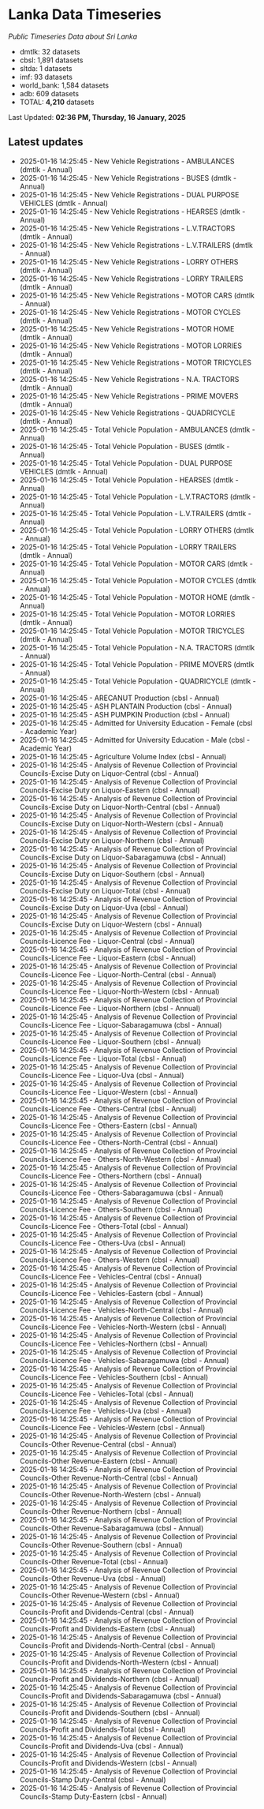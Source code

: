 # Lanka Data Timeseries
*Public Timeseries Data about Sri Lanka*

* dmtlk: 32 datasets
* cbsl: 1,891 datasets
* sltda: 1 datasets
* imf: 93 datasets
* world_bank: 1,584 datasets
* adb: 609 datasets
* TOTAL: **4,210** datasets

Last Updated: **02:36 PM, Thursday, 16 January, 2025**

## Latest updates

* 2025-01-16 14:25:45 - New Vehicle Registrations - AMBULANCES (dmtlk - Annual)
* 2025-01-16 14:25:45 - New Vehicle Registrations - BUSES (dmtlk - Annual)
* 2025-01-16 14:25:45 - New Vehicle Registrations - DUAL PURPOSE VEHICLES (dmtlk - Annual)
* 2025-01-16 14:25:45 - New Vehicle Registrations - HEARSES (dmtlk - Annual)
* 2025-01-16 14:25:45 - New Vehicle Registrations - L.V.TRACTORS (dmtlk - Annual)
* 2025-01-16 14:25:45 - New Vehicle Registrations - L.V.TRAILERS (dmtlk - Annual)
* 2025-01-16 14:25:45 - New Vehicle Registrations - LORRY OTHERS (dmtlk - Annual)
* 2025-01-16 14:25:45 - New Vehicle Registrations - LORRY TRAILERS (dmtlk - Annual)
* 2025-01-16 14:25:45 - New Vehicle Registrations - MOTOR CARS (dmtlk - Annual)
* 2025-01-16 14:25:45 - New Vehicle Registrations - MOTOR CYCLES (dmtlk - Annual)
* 2025-01-16 14:25:45 - New Vehicle Registrations - MOTOR HOME (dmtlk - Annual)
* 2025-01-16 14:25:45 - New Vehicle Registrations - MOTOR LORRIES (dmtlk - Annual)
* 2025-01-16 14:25:45 - New Vehicle Registrations - MOTOR TRICYCLES (dmtlk - Annual)
* 2025-01-16 14:25:45 - New Vehicle Registrations - N.A. TRACTORS (dmtlk - Annual)
* 2025-01-16 14:25:45 - New Vehicle Registrations - PRIME MOVERS (dmtlk - Annual)
* 2025-01-16 14:25:45 - New Vehicle Registrations - QUADRICYCLE (dmtlk - Annual)
* 2025-01-16 14:25:45 - Total Vehicle Population - AMBULANCES (dmtlk - Annual)
* 2025-01-16 14:25:45 - Total Vehicle Population - BUSES (dmtlk - Annual)
* 2025-01-16 14:25:45 - Total Vehicle Population - DUAL PURPOSE VEHICLES (dmtlk - Annual)
* 2025-01-16 14:25:45 - Total Vehicle Population - HEARSES (dmtlk - Annual)
* 2025-01-16 14:25:45 - Total Vehicle Population - L.V.TRACTORS (dmtlk - Annual)
* 2025-01-16 14:25:45 - Total Vehicle Population - L.V.TRAILERS (dmtlk - Annual)
* 2025-01-16 14:25:45 - Total Vehicle Population - LORRY OTHERS (dmtlk - Annual)
* 2025-01-16 14:25:45 - Total Vehicle Population - LORRY TRAILERS (dmtlk - Annual)
* 2025-01-16 14:25:45 - Total Vehicle Population - MOTOR CARS (dmtlk - Annual)
* 2025-01-16 14:25:45 - Total Vehicle Population - MOTOR CYCLES (dmtlk - Annual)
* 2025-01-16 14:25:45 - Total Vehicle Population - MOTOR HOME (dmtlk - Annual)
* 2025-01-16 14:25:45 - Total Vehicle Population - MOTOR LORRIES (dmtlk - Annual)
* 2025-01-16 14:25:45 - Total Vehicle Population - MOTOR TRICYCLES (dmtlk - Annual)
* 2025-01-16 14:25:45 - Total Vehicle Population - N.A. TRACTORS (dmtlk - Annual)
* 2025-01-16 14:25:45 - Total Vehicle Population - PRIME MOVERS (dmtlk - Annual)
* 2025-01-16 14:25:45 - Total Vehicle Population - QUADRICYCLE (dmtlk - Annual)
* 2025-01-16 14:25:45 - ARECANUT Production (cbsl - Annual)
* 2025-01-16 14:25:45 - ASH PLANTAIN Production (cbsl - Annual)
* 2025-01-16 14:25:45 - ASH PUMPKIN Production (cbsl - Annual)
* 2025-01-16 14:25:45 - Admitted for University Education - Female (cbsl - Academic Year)
* 2025-01-16 14:25:45 - Admitted for University Education - Male (cbsl - Academic Year)
* 2025-01-16 14:25:45 - Agriculture Volume Index (cbsl - Annual)
* 2025-01-16 14:25:45 - Analysis of Revenue Collection of Provincial Councils-Excise Duty on Liquor-Central (cbsl - Annual)
* 2025-01-16 14:25:45 - Analysis of Revenue Collection of Provincial Councils-Excise Duty on Liquor-Eastern (cbsl - Annual)
* 2025-01-16 14:25:45 - Analysis of Revenue Collection of Provincial Councils-Excise Duty on Liquor-North-Central (cbsl - Annual)
* 2025-01-16 14:25:45 - Analysis of Revenue Collection of Provincial Councils-Excise Duty on Liquor-North-Western (cbsl - Annual)
* 2025-01-16 14:25:45 - Analysis of Revenue Collection of Provincial Councils-Excise Duty on Liquor-Northern (cbsl - Annual)
* 2025-01-16 14:25:45 - Analysis of Revenue Collection of Provincial Councils-Excise Duty on Liquor-Sabaragamuwa (cbsl - Annual)
* 2025-01-16 14:25:45 - Analysis of Revenue Collection of Provincial Councils-Excise Duty on Liquor-Southern (cbsl - Annual)
* 2025-01-16 14:25:45 - Analysis of Revenue Collection of Provincial Councils-Excise Duty on Liquor-Total (cbsl - Annual)
* 2025-01-16 14:25:45 - Analysis of Revenue Collection of Provincial Councils-Excise Duty on Liquor-Uva (cbsl - Annual)
* 2025-01-16 14:25:45 - Analysis of Revenue Collection of Provincial Councils-Excise Duty on Liquor-Western (cbsl - Annual)
* 2025-01-16 14:25:45 - Analysis of Revenue Collection of Provincial Councils-Licence Fee - Liquor-Central (cbsl - Annual)
* 2025-01-16 14:25:45 - Analysis of Revenue Collection of Provincial Councils-Licence Fee - Liquor-Eastern (cbsl - Annual)
* 2025-01-16 14:25:45 - Analysis of Revenue Collection of Provincial Councils-Licence Fee - Liquor-North-Central (cbsl - Annual)
* 2025-01-16 14:25:45 - Analysis of Revenue Collection of Provincial Councils-Licence Fee - Liquor-North-Western (cbsl - Annual)
* 2025-01-16 14:25:45 - Analysis of Revenue Collection of Provincial Councils-Licence Fee - Liquor-Northern (cbsl - Annual)
* 2025-01-16 14:25:45 - Analysis of Revenue Collection of Provincial Councils-Licence Fee - Liquor-Sabaragamuwa (cbsl - Annual)
* 2025-01-16 14:25:45 - Analysis of Revenue Collection of Provincial Councils-Licence Fee - Liquor-Southern (cbsl - Annual)
* 2025-01-16 14:25:45 - Analysis of Revenue Collection of Provincial Councils-Licence Fee - Liquor-Total (cbsl - Annual)
* 2025-01-16 14:25:45 - Analysis of Revenue Collection of Provincial Councils-Licence Fee - Liquor-Uva (cbsl - Annual)
* 2025-01-16 14:25:45 - Analysis of Revenue Collection of Provincial Councils-Licence Fee - Liquor-Western (cbsl - Annual)
* 2025-01-16 14:25:45 - Analysis of Revenue Collection of Provincial Councils-Licence Fee - Others-Central (cbsl - Annual)
* 2025-01-16 14:25:45 - Analysis of Revenue Collection of Provincial Councils-Licence Fee - Others-Eastern (cbsl - Annual)
* 2025-01-16 14:25:45 - Analysis of Revenue Collection of Provincial Councils-Licence Fee - Others-North-Central (cbsl - Annual)
* 2025-01-16 14:25:45 - Analysis of Revenue Collection of Provincial Councils-Licence Fee - Others-North-Western (cbsl - Annual)
* 2025-01-16 14:25:45 - Analysis of Revenue Collection of Provincial Councils-Licence Fee - Others-Northern (cbsl - Annual)
* 2025-01-16 14:25:45 - Analysis of Revenue Collection of Provincial Councils-Licence Fee - Others-Sabaragamuwa (cbsl - Annual)
* 2025-01-16 14:25:45 - Analysis of Revenue Collection of Provincial Councils-Licence Fee - Others-Southern (cbsl - Annual)
* 2025-01-16 14:25:45 - Analysis of Revenue Collection of Provincial Councils-Licence Fee - Others-Total (cbsl - Annual)
* 2025-01-16 14:25:45 - Analysis of Revenue Collection of Provincial Councils-Licence Fee - Others-Uva (cbsl - Annual)
* 2025-01-16 14:25:45 - Analysis of Revenue Collection of Provincial Councils-Licence Fee - Others-Western (cbsl - Annual)
* 2025-01-16 14:25:45 - Analysis of Revenue Collection of Provincial Councils-Licence Fee - Vehicles-Central (cbsl - Annual)
* 2025-01-16 14:25:45 - Analysis of Revenue Collection of Provincial Councils-Licence Fee - Vehicles-Eastern (cbsl - Annual)
* 2025-01-16 14:25:45 - Analysis of Revenue Collection of Provincial Councils-Licence Fee - Vehicles-North-Central (cbsl - Annual)
* 2025-01-16 14:25:45 - Analysis of Revenue Collection of Provincial Councils-Licence Fee - Vehicles-North-Western (cbsl - Annual)
* 2025-01-16 14:25:45 - Analysis of Revenue Collection of Provincial Councils-Licence Fee - Vehicles-Northern (cbsl - Annual)
* 2025-01-16 14:25:45 - Analysis of Revenue Collection of Provincial Councils-Licence Fee - Vehicles-Sabaragamuwa (cbsl - Annual)
* 2025-01-16 14:25:45 - Analysis of Revenue Collection of Provincial Councils-Licence Fee - Vehicles-Southern (cbsl - Annual)
* 2025-01-16 14:25:45 - Analysis of Revenue Collection of Provincial Councils-Licence Fee - Vehicles-Total (cbsl - Annual)
* 2025-01-16 14:25:45 - Analysis of Revenue Collection of Provincial Councils-Licence Fee - Vehicles-Uva (cbsl - Annual)
* 2025-01-16 14:25:45 - Analysis of Revenue Collection of Provincial Councils-Licence Fee - Vehicles-Western (cbsl - Annual)
* 2025-01-16 14:25:45 - Analysis of Revenue Collection of Provincial Councils-Other Revenue-Central (cbsl - Annual)
* 2025-01-16 14:25:45 - Analysis of Revenue Collection of Provincial Councils-Other Revenue-Eastern (cbsl - Annual)
* 2025-01-16 14:25:45 - Analysis of Revenue Collection of Provincial Councils-Other Revenue-North-Central (cbsl - Annual)
* 2025-01-16 14:25:45 - Analysis of Revenue Collection of Provincial Councils-Other Revenue-North-Western (cbsl - Annual)
* 2025-01-16 14:25:45 - Analysis of Revenue Collection of Provincial Councils-Other Revenue-Northern (cbsl - Annual)
* 2025-01-16 14:25:45 - Analysis of Revenue Collection of Provincial Councils-Other Revenue-Sabaragamuwa (cbsl - Annual)
* 2025-01-16 14:25:45 - Analysis of Revenue Collection of Provincial Councils-Other Revenue-Southern (cbsl - Annual)
* 2025-01-16 14:25:45 - Analysis of Revenue Collection of Provincial Councils-Other Revenue-Total (cbsl - Annual)
* 2025-01-16 14:25:45 - Analysis of Revenue Collection of Provincial Councils-Other Revenue-Uva (cbsl - Annual)
* 2025-01-16 14:25:45 - Analysis of Revenue Collection of Provincial Councils-Other Revenue-Western (cbsl - Annual)
* 2025-01-16 14:25:45 - Analysis of Revenue Collection of Provincial Councils-Profit and Dividends-Central (cbsl - Annual)
* 2025-01-16 14:25:45 - Analysis of Revenue Collection of Provincial Councils-Profit and Dividends-Eastern (cbsl - Annual)
* 2025-01-16 14:25:45 - Analysis of Revenue Collection of Provincial Councils-Profit and Dividends-North-Central (cbsl - Annual)
* 2025-01-16 14:25:45 - Analysis of Revenue Collection of Provincial Councils-Profit and Dividends-North-Western (cbsl - Annual)
* 2025-01-16 14:25:45 - Analysis of Revenue Collection of Provincial Councils-Profit and Dividends-Northern (cbsl - Annual)
* 2025-01-16 14:25:45 - Analysis of Revenue Collection of Provincial Councils-Profit and Dividends-Sabaragamuwa (cbsl - Annual)
* 2025-01-16 14:25:45 - Analysis of Revenue Collection of Provincial Councils-Profit and Dividends-Southern (cbsl - Annual)
* 2025-01-16 14:25:45 - Analysis of Revenue Collection of Provincial Councils-Profit and Dividends-Total (cbsl - Annual)
* 2025-01-16 14:25:45 - Analysis of Revenue Collection of Provincial Councils-Profit and Dividends-Uva (cbsl - Annual)
* 2025-01-16 14:25:45 - Analysis of Revenue Collection of Provincial Councils-Profit and Dividends-Western (cbsl - Annual)
* 2025-01-16 14:25:45 - Analysis of Revenue Collection of Provincial Councils-Stamp Duty-Central (cbsl - Annual)
* 2025-01-16 14:25:45 - Analysis of Revenue Collection of Provincial Councils-Stamp Duty-Eastern (cbsl - Annual)
